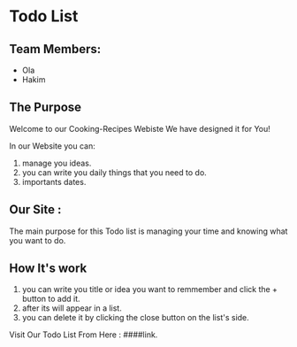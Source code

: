 # Todo List

## Team Members:
- Ola
- Hakim

## The Purpose
Welcome to our Cooking-Recipes Webiste
We have designed it for You!

In our Website you can:
1. manage you ideas.
2. you can write you daily things that you need to do.
3. importants dates.

##   Our Site :
The main purpose for this Todo list is managing your time and knowing what you want to do.

## How It's work
1. you can write you title or idea you want to remmember and click the + button to add it.
2. after its will appear in a list.
3. you can delete it by clicking the close button on the list's side.

Visit Our Todo List From Here : ####link.